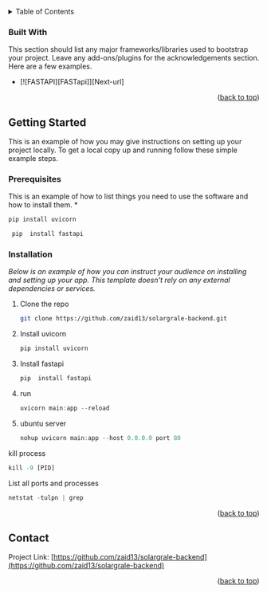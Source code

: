 <!-- Improved compatibility of back to top link: See: https://github.com/othneildrew/Best-README-Template/pull/73 -->
<a name="readme-top"></a>









<!-- TABLE OF CONTENTS -->
<details>
  <summary>Table of Contents</summary>
  <ol>
    <li>
      <a href="#about-the-project">About The Project</a>
      <ul>
        <li><a href="#built-with">Built With</a></li>
      </ul>
    </li>
    <li>
      <a href="#getting-started">Getting Started</a>
      <ul>
        <li><a href="#prerequisites">Prerequisites</a></li>
        <li><a href="#installation">Installation</a></li>
      </ul>
    </li>

    <li><a href="#contact">Contact</a></li>

  </ol>
</details>







### Built With

This section should list any major frameworks/libraries used to bootstrap your project. Leave any add-ons/plugins for the acknowledgements section. Here are a few examples.

* [![FASTAPI][FASTapi]][Next-url]


<p align="right">(<a href="#readme-top">back to top</a>)</p>



<!-- GETTING STARTED -->
## Getting Started

This is an example of how you may give instructions on setting up your project locally.
To get a local copy up and running follow these simple example steps.

### Prerequisites

This is an example of how to list things you need to use the software and how to install them.
* 
  ```sh
  pip install uvicorn
  ```

 ```sh
  pip  install fastapi
  ```

### Installation

_Below is an example of how you can instruct your audience on installing and setting up your app. This template doesn't rely on any external dependencies or services._

1. Clone the repo
   ```sh
   git clone https://github.com/zaid13/solargrale-backend.git
   ```
2. Install uvicorn
   ```sh
   pip install uvicorn
   ```
3. Install fastapi
   ```js
   pip  install fastapi
   ```
4. run
   ```js
   uvicorn main:app --reload

4. ubuntu server
   ```js
   nohup uvicorn main:app --host 0.0.0.0 port 80
    ```
   
kill process
   ```js
   kill -9 [PID]
   ```
List all ports and processes

   ```js
   netstat -tulpn | grep 
   ```

<p align="right">(<a href="#readme-top">back to top</a>)</p>








<!-- CONTACT -->
## Contact



Project Link: [https://github.com/zaid13/solargrale-backend](https://github.com/zaid13/solargrale-backend)

<p align="right">(<a href="#readme-top">back to top</a>)</p>





